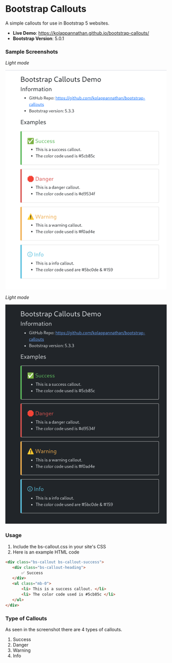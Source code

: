 # Bootstrap Callouts

A simple callouts for use in Bootstrap 5 websites.

 - **Live Demo**: https://kolappannathan.github.io/bootstrap-callouts/
 - **Bootstrap Version**: 5.0.1

### Sample Screenshots

*Light mode*

![](./demo/light-mode.png)

*Light mode*

![](./demo/dark-mode.png)

### Usage

 1. Include the bs-callout.css in your site's CSS
 2. Here is an example HTML code
 ```HTML
<div class="bs-callout bs-callout-success">
    <div class="bs-callout-heading">
        ✅ Success
    </div>
    <ul class="mb-0">
        <li> This is a success callout. </li>
        <li> The color code used is #5cb85c </li>
    </ul>
</div>
 ```

### Type of Callouts

As seen in the screenshot there are 4 types of callouts. 
 1. Success
 2. Danger
 3. Warning
 4. Info
